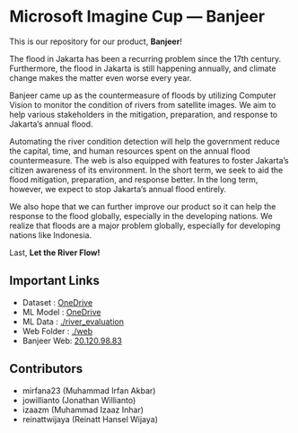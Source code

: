# Microsoft Imagine Cup — Banjeer
This is our repository for our product, **Banjeer**!

The flood in Jakarta has been a recurring problem since the 17th century. Furthermore, the flood in Jakarta is still happening annually, and climate change makes the matter even worse every year.

Banjeer came up as the countermeasure of floods by utilizing Computer Vision to monitor the condition of rivers from satellite images. We aim to help various stakeholders in the mitigation, preparation, and response to Jakarta’s annual flood. 

Automating the river condition detection will help the government reduce the capital, time, and human resources spent on the annual flood countermeasure. The web is also equipped with features to foster Jakarta’s citizen awareness of its environment. In the short term, we seek to aid the flood mitigation, preparation, and response better. In the long term, however, we expect to stop Jakarta’s annual flood entirely.

We also hope that we can further improve our product so it can help the response to the flood globally, especially in the developing nations. We realize that floods are a major problem globally, especially for developing nations like Indonesia.

Last, **Let the River Flow!**

## Important Links 
- Dataset : [OneDrive](https://drive.google.com/file/d/1zc9JX2JNZShUhYrE6UOrXJe03waRrqsa/view?usp=sharing)
- ML Model : [OneDrive](https://1drv.ms/u/s!AuZiINxKojsogQZBM5T5dXsjpPJs?e=8yElK3)
- ML Data : [./river_evaluation](https://github.com/mirfana23/AWS-Disaster-Response-Hackaton/tree/main/river_evaluation)
- Web Folder : [./web](https://github.com/mirfana23/AWS-Disaster-Response-Hackaton/tree/main/web)
- Banjeer Web: [20.120.98.83](http://20.120.98.83/)

## Contributors
- mirfana23 (Muhammad Irfan Akbar)
- jowillianto (Jonathan Willianto)
- izaazm (Muhammad Izaaz Inhar)
- reinattwijaya (Reinatt Hansel Wijaya)
